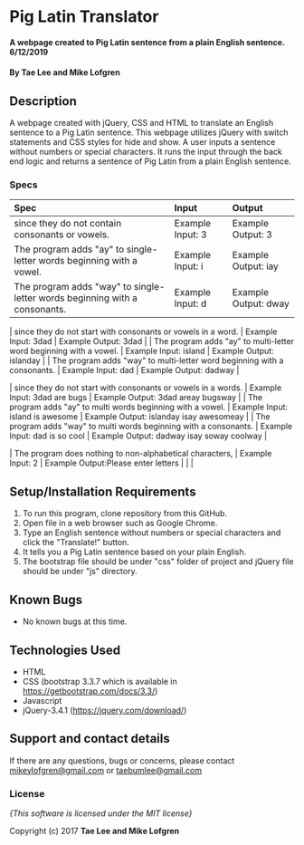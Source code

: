 # Pig Latin Translator

#### A webpage created to Pig Latin sentence from a plain English sentence. 6/12/2019

#### By **Tae Lee and Mike Lofgren**

## Description

A webpage created with jQuery, CSS and HTML to translate an English sentence to a Pig Latin sentence.
This webpage utilizes jQuery with switch statements and CSS styles for hide and show.
A user inputs a sentence without numbers or special characters.
It runs the input through the back end logic and returns a sentence of Pig Latin from a plain English sentence.

### Specs
| Spec                                                                       | Input                            | Output                                    |
| :------------------------------------------------------------------------- | :------------------------------- | :---------------------------------------- |
| since they do not contain consonants or vowels.                            | Example Input: 3                 | Example Output: 3                         |
| The program adds "ay" to single-letter words beginning with a vowel.       | Example Input: i                 | Example Output: iay                       |
| The program adds "way" to single-letter words beginning with a consonants. | Example Input: d                 | Example Output: dway                      |

| since they do not start with consonants or vowels in a word.               | Example Input: 3dad              | Example Output: 3dad                      |
| The program adds "ay" to multi-letter word beginning with a vowel.         | Example Input: island            | Example Output: islanday                  |
| The program adds "way" to multi-letter word beginning with a consonants.   | Example Input: dad               | Example Output: dadway                    |

| since they do not start with consonants or vowels in a words.              | Example Input: 3dad are bugs     | Example Output: 3dad areay bugsway        |
| The program adds "ay" to multi words beginning with a vowel.               | Example Input: island is awesome | Example Output: islanday isay awesomeay   |
| The program adds "way" to multi words beginning with a consonants.         | Example Input: dad is so cool    | Example Output: dadway isay soway coolway |

| The program does nothing to non-alphabetical characters,             | Example Input: 2              | Example Output:Please enter letters                |                                                                      |                               |

## Setup/Installation Requirements

1. To run this program, clone repository from this GitHub.
2. Open file in a web browser such as Google Chrome.
3. Type an English sentence without numbers or special characters and click the "Translate!" button.
4. It tells you a Pig Latin sentence based on your plain English.
5. The bootstrap file should be under "css" folder of project and jQuery file should be under "js" directory.

## Known Bugs
* No known bugs at this time.

## Technologies Used
  * HTML
  * CSS (bootstrap 3.3.7 which is available in https://getbootstrap.com/docs/3.3/)
  * Javascript
  * jQuery-3.4.1 (https://jquery.com/download/)

## Support and contact details

If there are any questions, bugs or concerns, please contact mikeylofgren@gmail.com or taebumlee@gmail.com

### License

*{This software is licensed under the MIT license}*

Copyright (c) 2017 **Tae Lee and Mike Lofgren**
